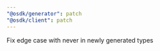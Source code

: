 ```yaml
---
"@osdk/generator": patch
"@osdk/client": patch
---
```


Fix edge case with never in newly generated types
